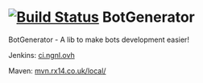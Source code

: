 [![Build Status](http://img.shields.io/jenkins/s/http/ci.ngnl.ovh/job/Thog/BotGenerator.svg?style=flat-square)](http://ci.ngnl.ovh/job/Thog/job/BotGenerator/)
BotGenerator
=====

BotGenerator - A lib to make bots development easier!


Jenkins: [ci.ngnl.ovh](http://ci.ngnl.ovh/)

Maven: [mvn.rx14.co.uk/local/](http://mvn.rx14.co.uk/local/)
